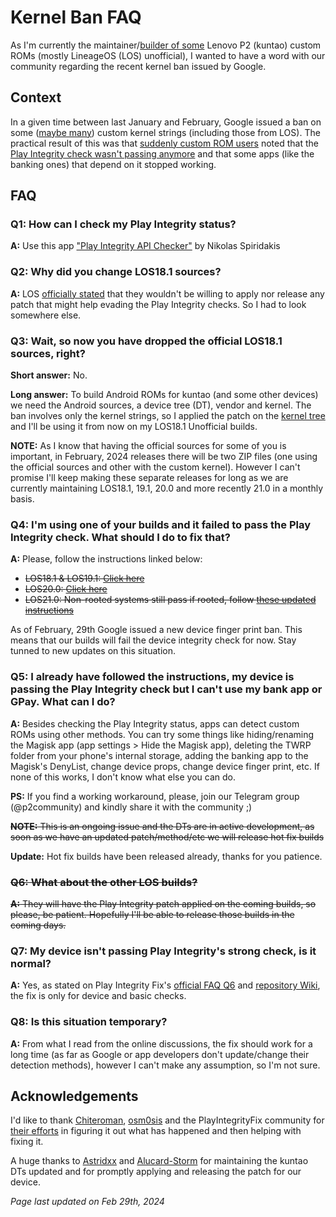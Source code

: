 # Kernel Ban FAQ

As I'm currently the maintainer/[builder of some](https://xdaforums.com/f/lenovo-p2-roms-kernels-recoveries-other-devel.6152/) Lenovo P2 (kuntao) custom ROMs (mostly LineageOS (LOS) unofficial), I wanted to have a word with our community regarding the recent kernel ban issued by Google.

## Context

In a given time between last January and February, Google issued a ban on some ([maybe many](https://xdaforums.com/t/module-play-integrity-fix-safetynet-fix.4607985/page-518#post-89308909)) custom kernel strings (including those from LOS). The practical result of this was that [suddenly custom ROM users](https://xdaforums.com/t/rom-13-unofficial-lineageos-20-for-lenovo-p2.4563083/post-89339410) noted that the [Play Integrity check wasn't passing anymore](https://t.me/playintegrityfix/148571/174785) and that some apps (like the banking ones) that depend on it stopped working.

## FAQ

### Q1: How can I check my Play Integrity status?

**A:** Use this app ["Play Integrity API Checker"](https://play.google.com/store/apps/details?id=gr.nikolasspyr.integritycheck) by Nikolas Spiridakis

### Q2: Why did you change LOS18.1 sources?

**A:** LOS [officially stated](https://wiki.lineageos.org/quirks/snet/) that they wouldn't be willing to apply nor release any patch that might help evading the Play Integrity checks. So I had to look somewhere else.

### Q3: Wait, so now you have dropped the official LOS18.1 sources, right?

**Short answer:** No.

**Long answer:** To build Android ROMs for kuntao (and some other devices) we need the Android sources, a device tree (DT), vendor and kernel. The ban involves only the kernel strings, so I applied the patch on the [kernel tree](https://github.com/oliveiraleo/android_kernel_lenovo_msm8953) and I'll be using it from now on my LOS18.1 Unofficial builds.

**NOTE:** As I know that having the official sources for some of you is important, in February, 2024 releases there will be two ZIP files (one using the official sources and other with the custom kernel). However I can't promise I'll keep making these separate releases for long as we are currently maintaining LOS18.1, 19.1, 20.0 and more recently 21.0 in a monthly basis.

### Q4: I'm using one of your builds and it failed to pass the Play Integrity check. What should I do to fix that?

**A:** Please, follow the instructions linked below:

- ~~LOS18.1 & LOS19.1: [Click here](https://xdaforums.com/t/rom-11-unofficial-lineageos-18-1-for-lenovo-p2.4547559/post-88073787)~~
- ~~LOS20.0: [Click here](https://xdaforums.com/t/rom-13-unofficial-lineageos-20-for-lenovo-p2.4563083/post-88260597)~~
- ~~LOS21.0: Non-rooted systems still pass if rooted, follow [these updated instructions](https://xdaforums.com/t/rom-14-unofficial-lineageos-21-for-lenovo-p2.4656752/post-89344146)~~

As of February, 29th Google issued a new device finger print ban. This means that our builds will fail the device integrity check for now. Stay tunned to new updates on this situation.

### Q5: I already have followed the instructions, my device is passing the Play Integrity check but I can't use my bank app or GPay. What can I do?

**A:** Besides checking the Play Integrity status, apps can detect custom ROMs using other methods. You can try some things like hiding/renaming the Magisk app (app settings > Hide the Magisk app), deleting the TWRP folder from your phone's internal storage, adding the banking app to the Magisk's DenyList, change device props, change device finger print, etc. If none of this works, I don't know what else you can do.

**PS:** If you find a working workaround, please, join our Telegram group (@p2community) and kindly share it with the community ;)

~~**NOTE:** This is an ongoing issue and the DTs are in active development, as soon as we have an updated patch/method/etc we will release hot fix builds~~

**Update:** Hot fix builds have been released already, thanks for you patience.

### ~~Q6: What about the other LOS builds?~~

~~**A:** They will have the Play Integrity patch applied on the coming builds, so please, be patient. Hopefully I'll be able to release those builds in the coming days.~~

### Q7: My device isn't passing Play Integrity's strong check, is it normal?

**A:** Yes, as stated on Play Integrity Fix's [official FAQ Q6](https://xdaforums.com/t/pif-faq.4653307/post-89302976) and [repository Wiki](https://github.com/chiteroman/PlayIntegrityFix/wiki/MEETS_STRONG_INTEGRITY), the fix is only for device and basic checks.

### Q8: Is this situation temporary?

**A:** From what I read from the online discussions, the fix should work for a long time (as far as Google or app developers don't update/change their detection methods), however I can't make any assumption, so I'm not sure.

## Acknowledgements

I'd like to thank [Chiteroman](https://github.com/chiteroman), [osm0sis](https://github.com/osm0sis) and the PlayIntegrityFix community for [their efforts](https://github.com/chiteroman/PlayIntegrityFix/issues/236) in figuring it out what has happened and then helping with fixing it.

A huge thanks to [Astridxx](https://github.com/Astridxx) and [Alucard-Storm](https://github.com/Alucard-Storm) for maintaining the kuntao DTs updated and for promptly applying and releasing the patch for our device.

*Page last updated on Feb 29th, 2024*